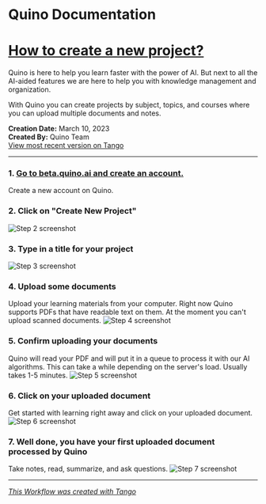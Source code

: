 # Quino Documentation

# [How to create a new project?](https://app.tango.us/app/workflow/f3d0ffe2-3b14-481e-abb7-9fb83b1294c5?utm_source=markdown&utm_medium=markdown&utm_campaign=workflow%20export%20links)

Quino is here to help you learn faster with the power of AI. But next to all the AI-aided features we are here to help you with knowledge management and organization.

  
With Quino you can create projects by subject, topics, and courses where you can upload multiple documents and notes.

__Creation Date:__ March 10, 2023  
__Created By:__ Quino Team  
[View most recent version on Tango](https://app.tango.us/app/workflow/f3d0ffe2-3b14-481e-abb7-9fb83b1294c5?utm_source=markdown&utm_medium=markdown&utm_campaign=workflow%20export%20links)
***

### 1. [Go to beta.quino.ai and create an account.](https://beta.quino.ai/)
Create a new account on Quino.


### 2. Click on "Create New Project"

![Step 2 screenshot](https://images.tango.us/workflows/f3d0ffe2-3b14-481e-abb7-9fb83b1294c5/steps/a1a1b05f-c0d1-4a03-9ecb-0aaa3e8e927c/592b046b-fdb4-4a0d-b5a1-95ad185d0ab7.png?crop=focalpoint&fit=crop&fp-x=0.5127&fp-y=0.4666&fp-z=1.3687&w=1200&blend-align=bottom&blend-mode=normal&blend-x=800&blend64=aHR0cHM6Ly9pbWFnZXMudGFuZ28udXMvc3RhdGljL21hZGUtd2l0aC10YW5nby13YXRlcm1hcmsucG5n)


### 3. Type in a title for your project

![Step 3 screenshot](https://images.tango.us/workflows/f3d0ffe2-3b14-481e-abb7-9fb83b1294c5/steps/b849e4de-31d2-4b30-89f5-1f2b962c08f4/984af6f4-2f14-4082-bad2-f80d62e287cb.png?crop=focalpoint&fit=crop&fp-x=0.5015&fp-y=0.3954&fp-z=1.7629&w=1200&blend-align=bottom&blend-mode=normal&blend-x=800&blend64=aHR0cHM6Ly9pbWFnZXMudGFuZ28udXMvc3RhdGljL21hZGUtd2l0aC10YW5nby13YXRlcm1hcmsucG5n)


### 4. Upload some documents
Upload your learning materials from your computer. Right now Quino supports PDFs that have readable text on them. At the moment you can't upload scanned documents.
![Step 4 screenshot](https://images.tango.us/workflows/f3d0ffe2-3b14-481e-abb7-9fb83b1294c5/steps/58249b8b-2590-450f-b9b7-fac15a5fef11/4b3f3295-e4f2-46ae-9067-8da8dab08b81.png?crop=focalpoint&fit=crop&fp-x=0.5000&fp-y=0.5000&w=1200&blend-align=bottom&blend-mode=normal&blend-x=800&blend64=aHR0cHM6Ly9pbWFnZXMudGFuZ28udXMvc3RhdGljL21hZGUtd2l0aC10YW5nby13YXRlcm1hcmsucG5n)


### 5. Confirm uploading your documents
Quino will read your PDF and will put it in a queue to process it with our AI algorithms. This can take a while depending on the server's load. Usually takes 1-5 minutes.
![Step 5 screenshot](https://images.tango.us/workflows/f3d0ffe2-3b14-481e-abb7-9fb83b1294c5/steps/6500e2bf-8408-4b6c-9f53-d1cb114b3f84/93029f4a-df4d-47d0-a201-fff750d3b011.png?crop=focalpoint&fit=crop&fp-x=0.5016&fp-y=0.4631&fp-z=1.2599&w=1200&blend-align=bottom&blend-mode=normal&blend-x=800&blend64=aHR0cHM6Ly9pbWFnZXMudGFuZ28udXMvc3RhdGljL21hZGUtd2l0aC10YW5nby13YXRlcm1hcmsucG5n)


### 6. Click on your uploaded document
Get started with learning right away and click on your uploaded document.
![Step 6 screenshot](https://images.tango.us/workflows/f3d0ffe2-3b14-481e-abb7-9fb83b1294c5/steps/d2ada7ec-526f-48f2-a0ba-9ac9c56309a2/a212a1cd-48e9-4fa4-8c84-f5916c7f6fad.png?crop=focalpoint&fit=crop&fp-x=0.4993&fp-y=0.2933&fp-z=2.4276&w=1200&blend-align=bottom&blend-mode=normal&blend-x=800&blend64=aHR0cHM6Ly9pbWFnZXMudGFuZ28udXMvc3RhdGljL21hZGUtd2l0aC10YW5nby13YXRlcm1hcmsucG5n)


### 7. Well done, you have your first uploaded document processed by Quino
Take notes, read, summarize, and ask questions.
![Step 7 screenshot](https://images.tango.us/workflows/f3d0ffe2-3b14-481e-abb7-9fb83b1294c5/steps/72e6e382-6459-447c-b87b-120a4088eaed/a22d2b5e-e162-4202-86e1-1db69f18e3ba.png?crop=focalpoint&fit=crop&fp-x=0.5283&fp-y=0.5283&w=1200&blend-align=bottom&blend-mode=normal&blend-x=800&blend64=aHR0cHM6Ly9pbWFnZXMudGFuZ28udXMvc3RhdGljL21hZGUtd2l0aC10YW5nby13YXRlcm1hcmsucG5n)


***
_[This Workflow was created with Tango](https://app.tango.us/app/workflow/f3d0ffe2-3b14-481e-abb7-9fb83b1294c5?utm_source=markdown&utm_medium=markdown&utm_campaign=workflow%20export%20links)_